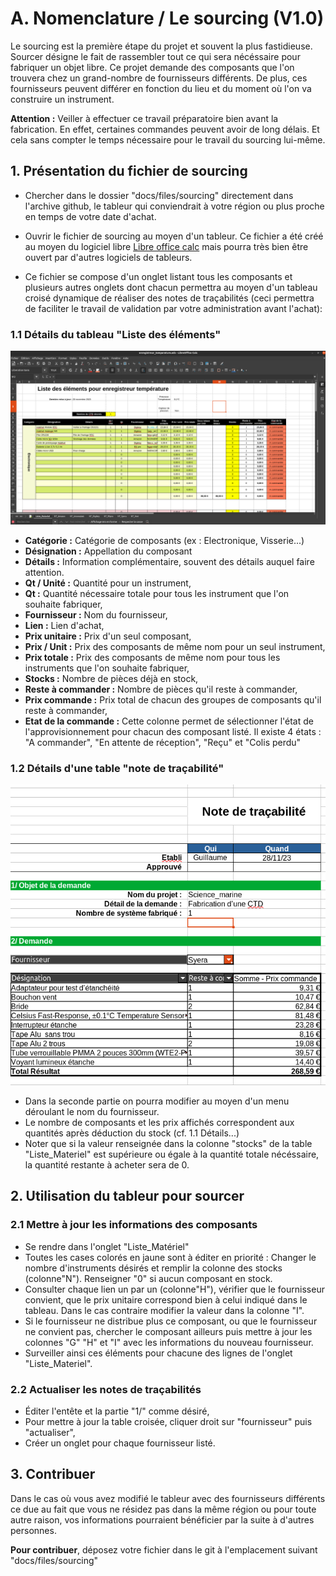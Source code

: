 # A. Nomenclature / Le sourcing (V1.0)

Le sourcing est la première étape du projet et souvent la plus fastidieuse. Sourcer désigne le fait de rassembler tout ce qui sera nécéssaire pour fabriquer un objet libre. Ce projet demande des composants que l'on trouvera chez un grand-nombre de fournisseurs différents. De plus, ces fournisseurs peuvent différer en fonction du lieu et du moment où l'on va construire un instrument.

**Attention :** Veiller à effectuer ce travail préparatoire bien avant la fabrication. En effet, certaines commandes peuvent avoir de long délais. Et cela sans compter le temps nécessaire pour le travail du sourcing lui-même. 


## 1. Présentation du fichier de sourcing

 - Chercher dans le dossier "docs/files/sourcing" directement dans l'archive github, le tableur qui conviendrait à votre région ou plus proche en temps de votre date d'achat. 
 - Ouvrir le fichier de sourcing au moyen d'un tableur. Ce fichier a été créé au moyen du logiciel libre [Libre office calc](https://fr.libreoffice.org/download/telecharger-libreoffice/) mais pourra très bien être ouvert par d'autres logiciels de tableurs.

 - Ce fichier se compose d'un onglet listant tous les composants et plusieurs autres onglets dont chacun permettra au moyen d'un tableau croisé dynamique de réaliser des notes de traçabilités (ceci permettra de faciliter le travail de validation par votre administration avant l'achat):
 

### 1.1 Détails du tableau "Liste des éléments"

![SG1-1](pictures/sourcing/SG1-1.png)


 - **Catégorie :** Catégorie de composants (ex : Electronique, Visserie...)
 - **Désignation :** Appellation du composant
 - **Détails :** Information complémentaire, souvent des détails auquel faire attention.
 - **Qt / Unité :** Quantité pour un instrument,
 - **Qt :** Quantité nécessaire totale pour tous les instrument que l'on souhaite fabriquer,
 - **Fournisseur :** Nom du fournisseur,
 - **Lien :** Lien d'achat,
 - **Prix unitaire :** Prix d'un seul composant,
 - **Prix / Unit :** Prix des composants de même nom pour un seul instrument,
 - **Prix totale :** Prix des composants de même nom pour tous les instruments que l'on souhaite fabriquer,
 - **Stocks :** Nombre de pièces déjà en stock,
 - **Reste à commander :** Nombre de pièces qu'il reste à commander,
 - **Prix commande :** Prix total de chacun des groupes de composants qu'il reste à commander,
 - **Etat de la commande :** Cette colonne permet de sélectionner l'état de l'approvisionnement pour chacun des composant listé. Il existe 4 états : "A commander", "En attente de réception", "Reçu" et "Colis perdu"
 
 
### 1.2 Détails d'une table "note de traçabilité"

![SG1-2](pictures/sourcing/SG1-2.png)

 - Dans la seconde partie on pourra modifier au moyen d'un menu déroulant le nom du fournisseur. 
 - Le nombre de composants et les prix affichés correspondent aux quantités après déduction du stock (cf. 1.1 Détails...)
 - Noter que si la valeur renseignée dans la colonne "stocks" de la table "Liste_Materiel" est supérieure ou égale à la quantité totale nécéssaire, la quantité restante à acheter sera de 0. 




## 2. Utilisation du tableur pour sourcer

### 2.1 Mettre à jour les informations des composants

 - Se rendre dans l'onglet "Liste_Matériel"
 - Toutes les cases colorés en jaune sont à éditer en priorité : Changer le nombre d'instruments désirés et remplir la colonne des stocks (colonne"N"). Renseigner "0" si aucun composant en stock.
 - Consulter chaque lien un par un (colonne"H"), vérifier que le fournisseur convient, que le prix unitaire correspond bien à celui indiqué dans le tableau. Dans le cas contraire modifier la valeur dans la colonne "I".
 - Si le fournisseur ne distribue plus ce composant, ou que le fournisseur ne convient pas, chercher le composant ailleurs puis mettre à jour les colonnes "G" "H" et "I" avec les informations du nouveau fournisseur.
 - Surveiller ainsi ces éléments pour chacune des lignes de l'onglet "Liste_Materiel".



### 2.2 Actualiser les notes de traçabilités

 - Éditer l'entête et la partie "1/" comme désiré,
 - Pour mettre à jour la table croisée, cliquer droit sur "fournisseur" puis "actualiser",
 - Créer un onglet pour chaque fournisseur listé. 
 


## 3. Contribuer

Dans le cas où vous avez modifié le tableur avec des fournisseurs différents ce due au fait que vous ne résidez pas dans la même région ou pour toute autre raison, vos informations pourraient bénéficier par la suite à d'autres personnes.

**Pour contribuer**, déposez votre fichier dans le git à l'emplacement suivant "docs/files/sourcing"
